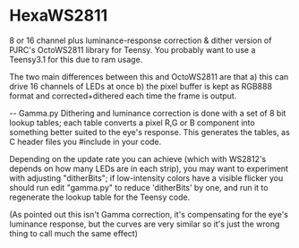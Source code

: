 HexaWS2811
==========

8 or 16 channel plus luminance-response correction  &amp; dither version of PJRC's OctoWS2811 library for Teensy.
You probably want to use a Teensy3.1 for this due to ram usage.

The two main differences between this and OctoWS2811 are that
a) this can drive 16 channels of LEDs at once
b) the pixel buffer is kept as RGB888 format and corrected+dithered each time the frame is output.

-- Gamma.py
Dithering and luminance correction is done with a set of 8 bit lookup tables; each table converts a pixel R,G or B component into something better suited to the eye's response. This generates the tables, as C header files you #include in your code.

Depending on the update rate you can achieve (which with WS2812's depends on how many LEDs are in each strip), you may want to experiment with adjusting "ditherBits"; if low-intensity colors have a visible flicker you should run edit "gamma.py" to reduce 'ditherBits' by one, and run it to regenerate the lookup table for the Teensy code.

(As pointed out this isn't Gamma correction, it's compensating for the eye's luminance response, but the curves are very similar so it's just the wrong thing to call much the same effect)

